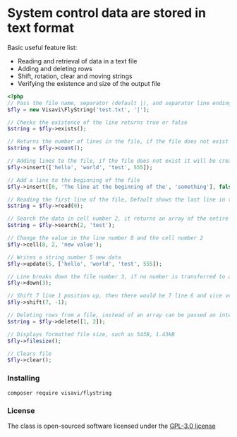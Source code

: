 # System control data are stored in text format

Basic useful feature list:

 * Reading and retrieval of data in a text file
 * Adding and deleting rows
 * Shift, rotation, clear and moving strings
 * Verifying the existence and size of the output file

```php
<?php
// Pass the file name, separator (default |), and separator line endings default false
$fly = new Visavi\FlyString('test.txt', '|');

// Checks the existence of the line returns true or false
$string = $fly->exists();

// Returns the number of lines in the file, if the file does not exist returns 0
$string = $fly->count();

// Adding lines to the file, if the file does not exist it will be created, line is added to the file
$fly->insert(['hello', 'world', 'test', 555]);

// Add a line to the beginning of the file
$fly->insert([0, 'The line at the beginning of the', 'something'], false);

// Reading the first line of the file, Default shows the last line in the file
$string = $fly->read(0);

// Search the data in cell number 2, it returns an array of the entire row and line number
$string = $fly->search(2, 'test');

// Change the value in the line number 8 and the cell number 2
$fly->cell(8, 2, 'new value');

// Writes a string number 5 new data
$fly->update(5, ['hello', 'world', 'test', 555]);

// Line breaks down the file number 3, if no number is transferred to a null string
$fly->down(3);

// Shift 7 line 1 position up, then there would be 7 line 6 and vice versa
$fly->shift(7, -1);

// Deleting rows from a file, instead of an array can be passed an integer
$string = $fly->delete([1, 2]);

// Displays formatted file size, such as 543B, 1.43kB
$fly->filesize();

// Clears file
$fly->clear();
```

### Installing

```
composer require visavi/flystring
```

### License

The class is open-sourced software licensed under the [GPL-3.0 license](http://opensource.org/licenses/gpl-3.0.html)
